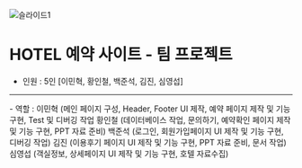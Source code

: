 ![슬라이드1](https://github.com/user-attachments/assets/a9e5e71b-ec10-4ad6-9259-4b278339439e)

# HOTEL 예약 사이트 - 팀 프로젝트
- 인원 : 5인 [이민혁, 황인철, 백준석, 김진, 심영섭]
<hr>
- 역할 : 이민혁 (메인 페이지 구성, Header, Footer UI 제작, 예약 페이지 제작 및 기능 구현, Test 및 디버깅 작업
        황인철 (데이터베이스 작업, 문의하기, 예약확인 페이지 제작 및 기능 구현, PPT 자료 준비)
        백준석 (로그인, 회원가입페이지 UI 제작 및 기능 구현, 디버깅 작업)
        김진 (이용후기 페이지 UI 제작 및 기능 구현, PPT 자료 준비, 문서 작업)
        심영섭 (객실정보, 상세페이지 UI 제작 및 기능 구현, 호텔 자료수집)

  

